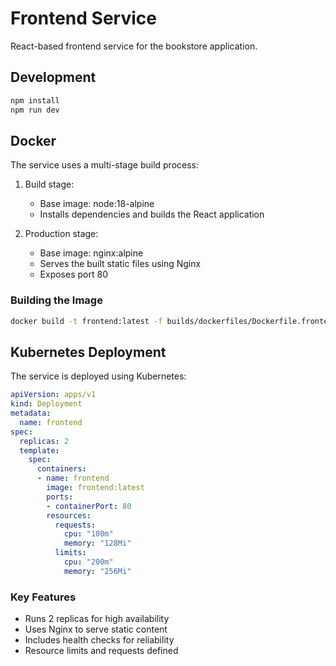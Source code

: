 # Frontend Service

React-based frontend service for the bookstore application.

## Development

```bash
npm install
npm run dev
```

## Docker

The service uses a multi-stage build process:

1. Build stage:
   - Base image: node:18-alpine
   - Installs dependencies and builds the React application

2. Production stage:
   - Base image: nginx:alpine
   - Serves the built static files using Nginx
   - Exposes port 80

### Building the Image

```bash
docker build -t frontend:latest -f builds/dockerfiles/Dockerfile.frontend .
```

## Kubernetes Deployment

The service is deployed using Kubernetes:

```yaml
apiVersion: apps/v1
kind: Deployment
metadata:
  name: frontend
spec:
  replicas: 2
  template:
    spec:
      containers:
      - name: frontend
        image: frontend:latest
        ports:
        - containerPort: 80
        resources:
          requests:
            cpu: "100m"
            memory: "128Mi"
          limits:
            cpu: "200m"
            memory: "256Mi"
```

### Key Features
- Runs 2 replicas for high availability
- Uses Nginx to serve static content
- Includes health checks for reliability
- Resource limits and requests defined
